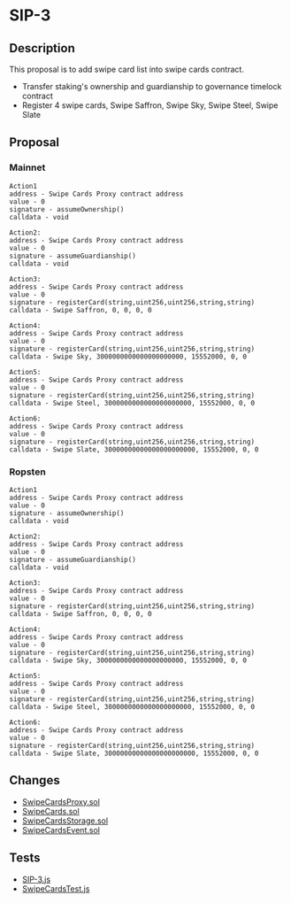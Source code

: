 # SIP-3

## Description

This proposal is to add swipe card list into swipe cards contract.
- Transfer staking's ownership and guardianship to governance timelock contract
- Register 4 swipe cards, Swipe Saffron, Swipe Sky, Swipe Steel, Swipe Slate

## Proposal

### Mainnet
```
Action1
address - Swipe Cards Proxy contract address
value - 0
signature - assumeOwnership()
calldata - void

Action2:
address - Swipe Cards Proxy contract address
value - 0
signature - assumeGuardianship()
calldata - void

Action3:
address - Swipe Cards Proxy contract address
value - 0
signature - registerCard(string,uint256,uint256,string,string)
calldata - Swipe Saffron, 0, 0, 0, 0

Action4:
address - Swipe Cards Proxy contract address
value - 0
signature - registerCard(string,uint256,uint256,string,string)
calldata - Swipe Sky, 3000000000000000000000, 15552000, 0, 0

Action5:
address - Swipe Cards Proxy contract address
value - 0
signature - registerCard(string,uint256,uint256,string,string)
calldata - Swipe Steel, 3000000000000000000000, 15552000, 0, 0

Action6:
address - Swipe Cards Proxy contract address
value - 0
signature - registerCard(string,uint256,uint256,string,string)
calldata - Swipe Slate, 30000000000000000000000, 15552000, 0, 0
```

### Ropsten
```
Action1
address - Swipe Cards Proxy contract address
value - 0
signature - assumeOwnership()
calldata - void

Action2:
address - Swipe Cards Proxy contract address
value - 0
signature - assumeGuardianship()
calldata - void

Action3:
address - Swipe Cards Proxy contract address
value - 0
signature - registerCard(string,uint256,uint256,string,string)
calldata - Swipe Saffron, 0, 0, 0, 0

Action4:
address - Swipe Cards Proxy contract address
value - 0
signature - registerCard(string,uint256,uint256,string,string)
calldata - Swipe Sky, 3000000000000000000000, 15552000, 0, 0

Action5:
address - Swipe Cards Proxy contract address
value - 0
signature - registerCard(string,uint256,uint256,string,string)
calldata - Swipe Steel, 3000000000000000000000, 15552000, 0, 0

Action6:
address - Swipe Cards Proxy contract address
value - 0
signature - registerCard(string,uint256,uint256,string,string)
calldata - Swipe Slate, 30000000000000000000000, 15552000, 0, 0
```

## Changes
- [SwipeCardsProxy.sol](https://github.com/SwipeWallet/Swipe-Network/blob/master/contracts/card/SwipeCardsProxy.sol)
- [SwipeCards.sol](https://github.com/SwipeWallet/Swipe-Network/blob/master/contracts/card/SwipeCards.sol)
- [SwipeCardsStorage.sol](https://github.com/SwipeWallet/Swipe-Network/blob/master/contracts/card/SwipeCardsStorage.sol)
- [SwipeCardsEvent.sol](https://github.com/SwipeWallet/Swipe-Network/blob/master/contracts/card/SwipeCardsEvent.sol)

## Tests
- [SIP-3.js](https://github.com/SwipeWallet/Swipe-Network/blob/master/test/SIP-3.js)
- [SwipeCardsTest.js](https://github.com/SwipeWallet/Swipe-Network/blob/master/test/SwipeCardsTest.js)
